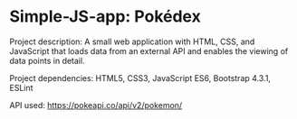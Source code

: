# Simple-JS-app: Pokédex

Project description: A small web application with HTML, CSS, and JavaScript that loads data from an external API and enables the viewing of data points in detail.

Project dependencies: HTML5, CSS3, JavaScript ES6, Bootstrap 4.3.1, ESLint

API used: https://pokeapi.co/api/v2/pokemon/
